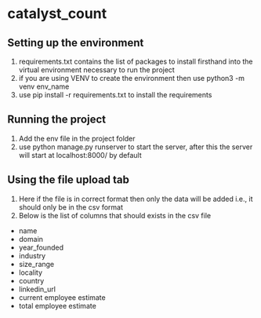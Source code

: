 # catalyst_count

## Setting up the environment
1. requirements.txt contains the list of packages to install firsthand into the virtual environment necessary to run the project
2. if you are using VENV to create the environment then use
     python3 -m venv env_name
3. use pip install -r requirements.txt to install the requirements

## Running the project
1. Add the env file in the project folder
2. use python manage.py runserver to start the server, after this the server will start at localhost:8000/ by default

## Using the file upload tab
1. Here if the file is in correct format then only the data will be added i.e., it should only be in the csv format
2. Below is the list of columns that should exists in the csv file
  - name
  - domain
  - year_founded
  - industry
  - size_range
  - locality
  - country
  - linkedin_url
  - current employee estimate
  - total employee estimate
